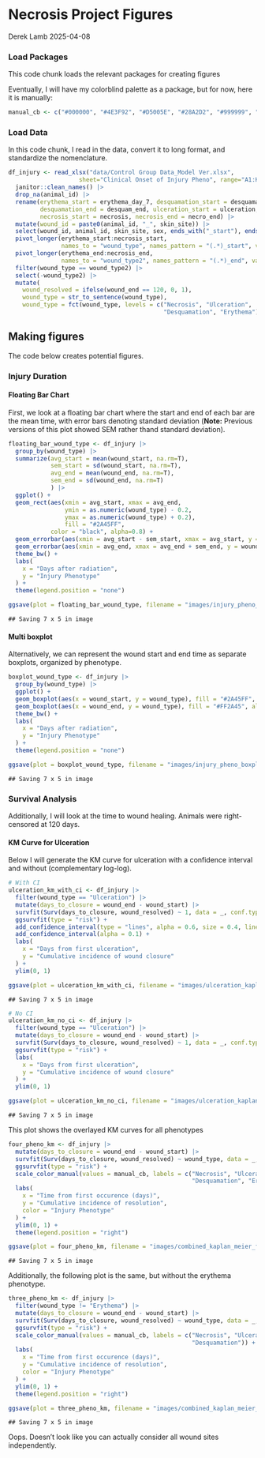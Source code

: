 Necrosis Project Figures
================
Derek Lamb
2025-04-08

### Load Packages

This code chunk loads the relevant packages for creating figures

Eventually, I will have my colorblind palette as a package, but for now,
here it is manually:

``` r
manual_cb <- c("#000000", "#4E3F92", "#D5005E", "#28A2D2", "#999999", "#009B77", "#CC49A7",   "#00739E", "#862AAF", "#666666")
```

### Load Data

In this code chunk, I read in the data, convert it to long format, and
standardize the nomenclature.

``` r
df_injury <- read_xlsx("data/Control Group Data_Model Ver.xlsx",
                    sheet="Clinical Onset of Injury Pheno", range="A1:K36") |> 
  janitor::clean_names() |> 
  drop_na(animal_id) |> 
  rename(erythema_start = erythema_day_7, desquamation_start = desquamation, 
         desquamation_end = desquam_end, ulceration_start = ulceration, ulceration_end = ulc_end,
         necrosis_start = necrosis, necrosis_end = necro_end) |> 
  mutate(wound_id = paste0(animal_id, "_", skin_site)) |> 
  select(wound_id, animal_id, skin_site, sex, ends_with("_start"), ends_with("_end")) |> 
  pivot_longer(erythema_start:necrosis_start,
               names_to = "wound_type", names_pattern = "(.*)_start", values_to = "wound_start") |> 
  pivot_longer(erythema_end:necrosis_end,
               names_to = "wound_type2", names_pattern = "(.*)_end", values_to = "wound_end") |> 
  filter(wound_type == wound_type2) |> 
  select(-wound_type2) |> 
  mutate(
    wound_resolved = ifelse(wound_end == 120, 0, 1),
    wound_type = str_to_sentence(wound_type),
    wound_type = fct(wound_type, levels = c("Necrosis", "Ulceration", 
                                            "Desquamation", "Erythema")))
```

## Making figures

The code below creates potential figures.

### Injury Duration

#### Floating Bar Chart

First, we look at a floating bar chart where the start and end of each
bar are the mean time, with error bars denoting standard deviation
(**Note:** Previous versions of this plot showed SEM rather thand
standard deviation).

``` r
floating_bar_wound_type <- df_injury |> 
  group_by(wound_type) |> 
  summarize(avg_start = mean(wound_start, na.rm=T), 
            sem_start = sd(wound_start, na.rm=T),
            avg_end = mean(wound_end, na.rm=T),
            sem_end = sd(wound_end, na.rm=T)
            ) |> 
  ggplot() +
  geom_rect(aes(xmin = avg_start, xmax = avg_end, 
                ymin = as.numeric(wound_type) - 0.2, 
                ymax = as.numeric(wound_type) + 0.2),
                fill = "#2A45FF", 
            color = "black", alpha=0.8) +
  geom_errorbar(aes(xmin = avg_start - sem_start, xmax = avg_start, y = wound_type), width = 0.2)+
  geom_errorbar(aes(xmin = avg_end, xmax = avg_end + sem_end, y = wound_type), width = 0.2) +
  theme_bw() +
  labs(
    x = "Days after radiation",
    y = "Injury Phenotype"
  ) +
  theme(legend.position = "none")

ggsave(plot = floating_bar_wound_type, filename = "images/injury_pheno_floating_bar_start_and_end.png")
```

    ## Saving 7 x 5 in image

#### Multi boxplot

Alternatively, we can represent the wound start and end time as separate
boxplots, organized by phenotype.

``` r
boxplot_wound_type <- df_injury |> 
  group_by(wound_type) |> 
  ggplot() +
  geom_boxplot(aes(x = wound_start, y = wound_type), fill = "#2A45FF", alpha = 0.8) +
  geom_boxplot(aes(x = wound_end, y = wound_type), fill = "#FF2A45", alpha = 0.8) +
  theme_bw() +
  labs(
    x = "Days after radiation",
    y = "Injury Phenotype"
  ) +
  theme(legend.position = "none") 

ggsave(plot = boxplot_wound_type, filename = "images/injury_pheno_boxplot_start_and_end.png")
```

    ## Saving 7 x 5 in image

### Survival Analysis

Additionally, I will look at the time to wound healing. Animals were
right-censored at 120 days.

#### KM Curve for Ulceration

Below I will generate the KM curve for ulceration with a confidence
interval and without (complementary log-log).

``` r
# With CI
ulceration_km_with_ci <- df_injury |> 
  filter(wound_type == "Ulceration") |> 
  mutate(days_to_closure = wound_end - wound_start) |> 
  survfit(Surv(days_to_closure, wound_resolved) ~ 1, data = _, conf.type = "log-log") |> 
  ggsurvfit(type = "risk") +
  add_confidence_interval(type = "lines", alpha = 0.6, size = 0.4, linetype = "dashed") +
  add_confidence_interval(alpha = 0.1) + 
  labs(
    x = "Days from first ulceration",
    y = "Cumulative incidence of wound closure"
  ) +
  ylim(0, 1)

ggsave(plot = ulceration_km_with_ci, filename = "images/ulceration_kaplan_meier_with_ci.png")
```

    ## Saving 7 x 5 in image

``` r
# No CI
ulceration_km_no_ci <- df_injury |> 
  filter(wound_type == "Ulceration") |> 
  mutate(days_to_closure = wound_end - wound_start) |> 
  survfit(Surv(days_to_closure, wound_resolved) ~ 1, data = _, conf.type = "log-log") |> 
  ggsurvfit(type = "risk") +
  labs(
    x = "Days from first ulceration",
    y = "Cumulative incidence of wound closure"
  ) +
  ylim(0, 1)

ggsave(plot = ulceration_km_no_ci, filename = "images/ulceration_kaplan_meier_no_ci.png")
```

    ## Saving 7 x 5 in image

This plot shows the overlayed KM curves for all phenotypes

``` r
four_pheno_km <- df_injury |> 
  mutate(days_to_closure = wound_end - wound_start) |> 
  survfit(Surv(days_to_closure, wound_resolved) ~ wound_type, data = _, conf.type = "log-log") |> 
  ggsurvfit(type = "risk") +
  scale_color_manual(values = manual_cb, labels = c("Necrosis", "Ulceration", 
                                                    "Desquamation", "Erythema")) +
  labs(
    x = "Time from first occurence (days)",
    y = "Cumulative incidence of resolution",
    color = "Injury Phenotype"
  ) +
  ylim(0, 1) +
  theme(legend.position = "right")

ggsave(plot = four_pheno_km, filename = "images/combined_kaplan_meier_four_phenos.png")
```

    ## Saving 7 x 5 in image

Additionally, the following plot is the same, but without the erythema
phenotype.

``` r
three_pheno_km <- df_injury |> 
  filter(wound_type != "Erythema") |> 
  mutate(days_to_closure = wound_end - wound_start) |> 
  survfit(Surv(days_to_closure, wound_resolved) ~ wound_type, data = _, conf.type = "log-log") |> 
  ggsurvfit(type = "risk") +
  scale_color_manual(values = manual_cb, labels = c("Necrosis", "Ulceration", 
                                                    "Desquamation")) +
  labs(
    x = "Time from first occurence (days)",
    y = "Cumulative incidence of resolution",
    color = "Injury Phenotype"
  ) +
  ylim(0, 1) +
  theme(legend.position = "right")

ggsave(plot = three_pheno_km, filename = "images/combined_kaplan_meier_three_phenos.png")
```

    ## Saving 7 x 5 in image

Oops. Doesn’t look like you can actually consider all wound sites
independently.
